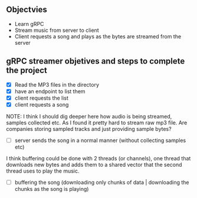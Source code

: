 ## Objectvies

- Learn gRPC
- Stream music from server to client
- Client requests a song and plays as the bytes are streamed from the server


## gRPC streamer objetives and steps to complete the project

- [x] Read the MP3 files in the directory
- [x] have an endpoint to list them
- [x] client requests the list
- [x] client requests a song

NOTE: I think I should dig deeper here how audio is being streamed, samples collected etc.
As I found it pretty hard to stream raw mp3 file. Are companies storing sampled tracks and just providing sample bytes?
- [ ] server sends the song in a normal manner (without collecting samples etc)

I think buffering could be done with 2 threads (or channels), one thread that downloads new bytes
and adds them to a shared vector that the second thread uses to play the music.
- [ ] buffering the song (downloading only chunks of data | downloading the chunks as the song is playing)
